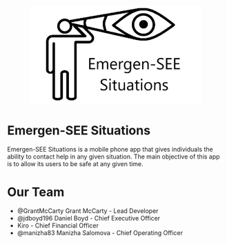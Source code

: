 <p align="center">
<img src="https://github.com/GrantMcCarty/Emergen-SEE-Situations/blob/master/Emergen-SEE.jpg"
alt="Emergen-SEE Situations"
width="400"
/>
</p>

# Emergen-SEE Situations
Emergen-SEE Situations is a mobile phone app that gives individuals the ability to contact help in any given situation. The main objective of this app is to allow its users to be safe at any given time.

# Our Team
- @GrantMcCarty Grant McCarty - Lead Developer
- @jdboyd196 Daniel Boyd - Chief Executive Officer
- Kiro - Chief Financial Officer
- @manizha83 Manizha Salomova - Chief Operating Officer
